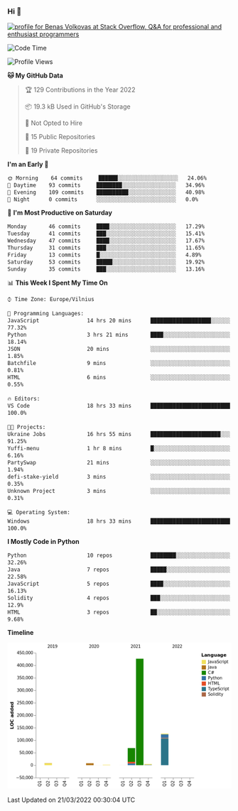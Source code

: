 ### Hi 👋
<a href="https://stackoverflow.com/users/14954249/benas-volkovas"><img src="https://stackoverflow.com/users/flair/14954249.png?theme=dark" width="208" height="58" alt="profile for Benas Volkovas at Stack Overflow, Q&amp;A for professional and enthusiast programmers" title="profile for Benas Volkovas at Stack Overflow, Q&amp;A for professional and enthusiast programmers"></a>

<!--START_SECTION:waka-->
![Code Time](http://img.shields.io/badge/Code%20Time-608%20hrs%2020%20mins-blue)

![Profile Views](http://img.shields.io/badge/Profile%20Views-0-blue)

**🐱 My GitHub Data** 

> 🏆 129 Contributions in the Year 2022
 > 
> 📦 19.3 kB Used in GitHub's Storage 
 > 
> 🚫 Not Opted to Hire
 > 
> 📜 15 Public Repositories 
 > 
> 🔑 19 Private Repositories  
 > 
**I'm an Early 🐤** 

```text
🌞 Morning    64 commits     ██████░░░░░░░░░░░░░░░░░░░   24.06% 
🌆 Daytime    93 commits     ████████░░░░░░░░░░░░░░░░░   34.96% 
🌃 Evening    109 commits    ██████████░░░░░░░░░░░░░░░   40.98% 
🌙 Night      0 commits      ░░░░░░░░░░░░░░░░░░░░░░░░░   0.0%

```
📅 **I'm Most Productive on Saturday** 

```text
Monday       46 commits     ████░░░░░░░░░░░░░░░░░░░░░   17.29% 
Tuesday      41 commits     ███░░░░░░░░░░░░░░░░░░░░░░   15.41% 
Wednesday    47 commits     ████░░░░░░░░░░░░░░░░░░░░░   17.67% 
Thursday     31 commits     ███░░░░░░░░░░░░░░░░░░░░░░   11.65% 
Friday       13 commits     █░░░░░░░░░░░░░░░░░░░░░░░░   4.89% 
Saturday     53 commits     █████░░░░░░░░░░░░░░░░░░░░   19.92% 
Sunday       35 commits     ███░░░░░░░░░░░░░░░░░░░░░░   13.16%

```


📊 **This Week I Spent My Time On** 

```text
⌚︎ Time Zone: Europe/Vilnius

💬 Programming Languages: 
JavaScript               14 hrs 20 mins      ███████████████████░░░░░░   77.32% 
Python                   3 hrs 21 mins       ████░░░░░░░░░░░░░░░░░░░░░   18.14% 
JSON                     20 mins             ░░░░░░░░░░░░░░░░░░░░░░░░░   1.85% 
Batchfile                9 mins              ░░░░░░░░░░░░░░░░░░░░░░░░░   0.81% 
HTML                     6 mins              ░░░░░░░░░░░░░░░░░░░░░░░░░   0.55%

🔥 Editors: 
VS Code                  18 hrs 33 mins      █████████████████████████   100.0%

🐱‍💻 Projects: 
Ukraine Jobs             16 hrs 55 mins      ██████████████████████░░░   91.25% 
Yuffi-menu               1 hr 8 mins         █░░░░░░░░░░░░░░░░░░░░░░░░   6.16% 
PartySwap                21 mins             ░░░░░░░░░░░░░░░░░░░░░░░░░   1.94% 
defi-stake-yield         3 mins              ░░░░░░░░░░░░░░░░░░░░░░░░░   0.35% 
Unknown Project          3 mins              ░░░░░░░░░░░░░░░░░░░░░░░░░   0.31%

💻 Operating System: 
Windows                  18 hrs 33 mins      █████████████████████████   100.0%

```

**I Mostly Code in Python** 

```text
Python                   10 repos            ████████░░░░░░░░░░░░░░░░░   32.26% 
Java                     7 repos             █████░░░░░░░░░░░░░░░░░░░░   22.58% 
JavaScript               5 repos             ████░░░░░░░░░░░░░░░░░░░░░   16.13% 
Solidity                 4 repos             ███░░░░░░░░░░░░░░░░░░░░░░   12.9% 
HTML                     3 repos             ██░░░░░░░░░░░░░░░░░░░░░░░   9.68%

```


**Timeline**

![Chart not found](https://raw.githubusercontent.com/BenasVolkovas/BenasVolkovas/main/charts/bar_graph.png) 


 Last Updated on 21/03/2022 00:30:04 UTC
<!--END_SECTION:waka-->

